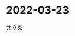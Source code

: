 # 2022-03-23

共 0 条

<!-- BEGIN WEIBO -->
<!-- 最后更新时间 Wed Mar 23 2022 21:24:54 GMT+0800 (China Standard Time) -->

<!-- END WEIBO -->
